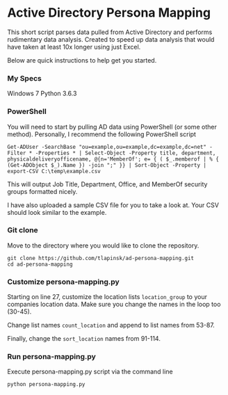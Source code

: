 # Active Directory Persona Mapping

This short script parses data pulled from Active Directory and performs rudimentary data analysis. Created to speed up data analysis that would have taken at least 10x longer using just Excel.

Below are quick instructions to help get you started.

### My Specs

Windows 7
Python 3.6.3

### PowerShell

You will need to start by pulling AD data using PowerShell (or some other method). Personally, I recommend the following PowerShell script

	Get-ADUser -SearchBase "ou=example,ou=example,dc=example,dc=net" -Filter * -Properties * | Select-Object -Property title, department, physicaldeliveryofficename, @{n='MemberOf'; e= { ( $_.memberof | % { (Get-ADObject $_).Name }) -join ";" }} | Sort-Object -Property | export-CSV C:\temp\example.csv

This will output Job Title, Department, Office, and MemberOf security groups formatted nicely. 

I have also uploaded a sample CSV file for you to take a look at. Your CSV should look similar to the example.

### Git clone

Move to the directory where you would like to clone the repository.

	git clone https://github.com/tlapinsk/ad-persona-mapping.git
	cd ad-persona-mapping

### Customize persona-mapping.py

Starting on line 27, customize the location lists `location_group` to your companies location data. Make sure you change the names in the loop too (30-45).

Change list names `count_location` and append to list names from 53-87.

Finally, change the `sort_location` names from 91-114.

### Run persona-mapping.py

Execute persona-mapping.py script via the command line

	python persona-mapping.py